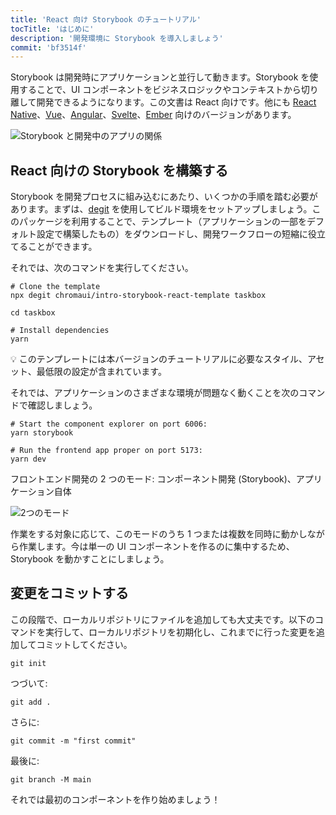 ```yaml
---
title: 'React 向け Storybook のチュートリアル'
tocTitle: 'はじめに'
description: '開発環境に Storybook を導入しましょう'
commit: 'bf3514f'
---
```


Storybook は開発時にアプリケーションと並行して動きます。Storybook を使用することで、UI コンポーネントをビジネスロジックやコンテキストから切り離して開発できるようになります。この文書は React 向けです。他にも [React Native](/intro-to-storybook/react-native/en/get-started)、[Vue](/intro-to-storybook/vue/en/get-started)、[Angular](/intro-to-storybook/angular/en/get-started)、[Svelte](/intro-to-storybook/svelte/en/get-started)、[Ember](/intro-to-storybook/ember/en/get-started) 向けのバージョンがあります。

![Storybook と開発中のアプリの関係](/intro-to-storybook/storybook-relationship.jpg)

## React 向けの Storybook を構築する

Storybook を開発プロセスに組み込むにあたり、いくつかの手順を踏む必要があります。まずは、[degit](https://github.com/Rich-Harris/degit) を使用してビルド環境をセットアップしましょう。このパッケージを利用することで、テンプレート（アプリケーションの一部をデフォルト設定で構築したもの）をダウンロードし、開発ワークフローの短縮に役立てることができます。

それでは、次のコマンドを実行してください。

```shell:clipboard=false
# Clone the template
npx degit chromaui/intro-storybook-react-template taskbox

cd taskbox

# Install dependencies
yarn
```

<div class="aside">
💡 このテンプレートには本バージョンのチュートリアルに必要なスタイル、アセット、最低限の設定が含まれています。
</div>

それでは、アプリケーションのさまざまな環境が問題なく動くことを次のコマンドで確認しましょう。

```shell:clipboard=false
# Start the component explorer on port 6006:
yarn storybook

# Run the frontend app proper on port 5173:
yarn dev
```

フロントエンド開発の 2 つのモード: コンポーネント開発 (Storybook)、アプリケーション自体

![2つのモード](/intro-to-storybook/app-main-modalities-react.png)

作業をする対象に応じて、このモードのうち 1 つまたは複数を同時に動かしながら作業します。今は単一の UI コンポーネントを作るのに集中するため、Storybook を動かすことにしましょう。

## 変更をコミットする

この段階で、ローカルリポジトリにファイルを追加しても大丈夫です。以下のコマンドを実行して、ローカルリポジトリを初期化し、これまでに行った変更を追加してコミットしてください。

```shell
git init
```

つづいて:

```shell
git add .
```

さらに:

```shell
git commit -m "first commit"
```

最後に:

```shell
git branch -M main
```

それでは最初のコンポーネントを作り始めましょう！

